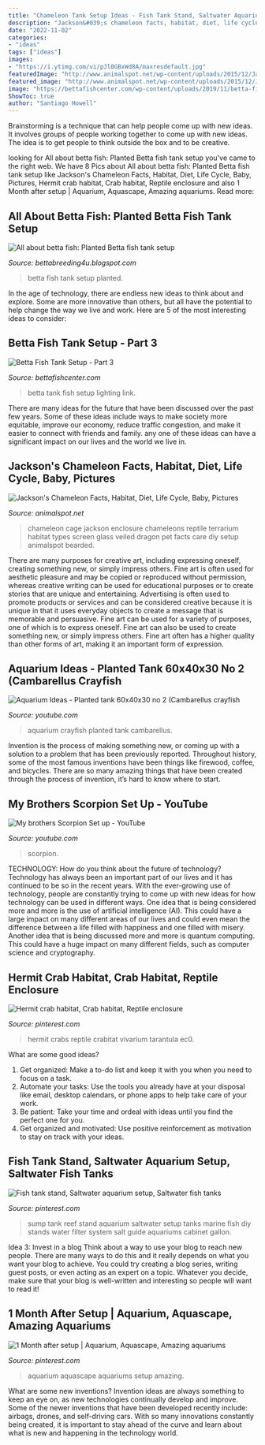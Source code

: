 ```yaml
---
title: "Chameleon Tank Setup Ideas - Fish Tank Stand, Saltwater Aquarium Setup, Saltwater Fish Tanks"
description: "Jackson&#039;s chameleon facts, habitat, diet, life cycle, baby, pictures"
date: "2022-11-02"
categories:
- "ideas"
tags: ["ideas"]
images:
- "https://i.ytimg.com/vi/pJl0GBxWd8A/maxresdefault.jpg"
featuredImage: "http://www.animalspot.net/wp-content/uploads/2015/12/Jackson-Chameleon-Cage.jpg"
featured_image: "http://www.animalspot.net/wp-content/uploads/2015/12/Jackson-Chameleon-Cage.jpg"
image: "https://bettafishcenter.com/wp-content/uploads/2019/11/betta-fish-tank-setup-3.jpg"
ShowToc: true
author: "Santiago Howell"
---
```



Brainstorming is a technique that can help people come up with new ideas. It involves groups of people working together to come up with new ideas. The idea is to get people to think outside the box and to be creative.

	

		
looking for All about betta fish: Planted Betta fish tank setup you've came to the right web. We have 8 Pics about All about betta fish: Planted Betta fish tank setup like Jackson&#039;s Chameleon Facts, Habitat, Diet, Life Cycle, Baby, Pictures, Hermit crab habitat, Crab habitat, Reptile enclosure and also 1 Month after setup | Aquarium, Aquascape, Amazing aquariums. Read more:
		
    
## All About Betta Fish: Planted Betta Fish Tank Setup

<img loading=lazy src="http://4.bp.blogspot.com/-blbP3yVaHn8/Uuk-njHUcjI/AAAAAAAADdQ/8sRUTBJF3ws/s1600/1380746_564526896954269_634152490_n.jpg" onerror="this.onerror=null;this.src='https://tse4.mm.bing.net/th?id=OIP.vohXwWu2H01EzsUIAWxJEgHaFj&amp;pid=15.1';" alt="All about betta fish: Planted Betta fish tank setup">

_Source: bettabreeding4u.blogspot.com_

>betta fish tank setup planted. 

	

In the age of technology, there are endless new ideas to think about and explore. Some are more innovative than others, but all have the potential to help change the way we live and work. Here are 5 of the most interesting ideas to consider: 

    
## Betta Fish Tank Setup - Part 3

<img loading=lazy src="https://bettafishcenter.com/wp-content/uploads/2019/11/betta-fish-tank-setup-3.jpg" onerror="this.onerror=null;this.src='https://tse4.mm.bing.net/th?id=OIP.tgtFp4r2Ys3k3k_zVPnpqwHaEt&amp;pid=15.1';" alt="Betta Fish Tank Setup - Part 3">

_Source: bettafishcenter.com_

>betta tank fish setup lighting link. 

	

There are many ideas for the future that have been discussed over the past few years. Some of these ideas include ways to make society more equitable, improve our economy, reduce traffic congestion, and make it easier to connect with friends and family. any one of these ideas can have a significant impact on our lives and the world we live in.

    
## Jackson&#039;s Chameleon Facts, Habitat, Diet, Life Cycle, Baby, Pictures

<img loading=lazy src="http://www.animalspot.net/wp-content/uploads/2015/12/Jackson-Chameleon-Cage.jpg" onerror="this.onerror=null;this.src='https://tse1.mm.bing.net/th?id=OIP.PB98Yd4DeraeSw7CENwr8QHaJ4&amp;pid=15.1';" alt="Jackson&#039;s Chameleon Facts, Habitat, Diet, Life Cycle, Baby, Pictures">

_Source: animalspot.net_

>chameleon cage jackson enclosure chameleons reptile terrarium habitat types screen glass veiled dragon pet facts care diy setup animalspot bearded. 

	

There are many purposes for creative art, including expressing oneself, creating something new, or simply impress others. Fine art is often used for aesthetic pleasure and may be copied or reproduced without permission, whereas creative writing can be used for educational purposes or to create stories that are unique and entertaining. Advertising is often used to promote products or services and can be considered creative because it is unique in that it uses everyday objects to create a message that is memorable and persuasive.
Fine art can be used for a variety of purposes, one of which is to express oneself. Fine art can also be used to create something new, or simply impress others. Fine art often has a higher quality than other forms of art, making it an important form of expression.

    
## Aquarium Ideas - Planted Tank 60x40x30 No 2 (Cambarellus Crayfish

<img loading=lazy src="https://i.ytimg.com/vi/pJl0GBxWd8A/maxresdefault.jpg" onerror="this.onerror=null;this.src='https://tse2.mm.bing.net/th?id=OIP.O0aquxs5keCD5u-C5HaAywHaEK&amp;pid=15.1';" alt="Aquarium Ideas - Planted tank 60x40x30 no 2 (Cambarellus crayfish">

_Source: youtube.com_

>aquarium crayfish planted tank cambarellus. 

	

Invention is the process of making something new, or coming up with a solution to a problem that has been previously reported. Throughout history, some of the most famous inventions have been things like firewood, coffee, and bicycles. There are so many amazing things that have been created through the process of invention, it’s hard to know where to start.

    
## My Brothers Scorpion Set Up - YouTube

<img loading=lazy src="https://i.ytimg.com/vi/FWMCHpDvzXg/maxresdefault.jpg" onerror="this.onerror=null;this.src='https://tse4.mm.bing.net/th?id=OIP.qHliw2oRLyy8FmmCz8aPIwHaEK&amp;pid=15.1';" alt="My brothers Scorpion Set up - YouTube">

_Source: youtube.com_

>scorpion. 

	

TECHNOLOGY: How do you think about the future of technology?
Technology has always been an important part of our lives and it has continued to be so in the recent years. With the ever-growing use of technology, people are constantly trying to come up with new ideas for how technology can be used in different ways. One idea that is being considered more and more is the use of artificial intelligence (AI). This could have a large impact on many different areas of our lives and could even mean the difference between a life filled with happiness and one filled with misery. Another idea that is being discussed more and more is quantum computing. This could have a huge impact on many different fields, such as computer science and cryptography.

    
## Hermit Crab Habitat, Crab Habitat, Reptile Enclosure

<img loading=lazy src="https://i.pinimg.com/736x/a3/27/b9/a327b955b331a723d77f8ff04f148f99.jpg" onerror="this.onerror=null;this.src='https://tse3.mm.bing.net/th?id=OIP.Fijl3aCG2n2FoWknFo-FnwHaFh&amp;pid=15.1';" alt="Hermit crab habitat, Crab habitat, Reptile enclosure">

_Source: pinterest.com_

>hermit crabs reptile crabitat vivarium tarantula ec0. 

	

What are some good ideas?
1. Get organized: Make a to-do list and keep it with you when you need to focus on a task.
2. Automate your tasks: Use the tools you already have at your disposal like email, desktop calendars, or phone apps to help take care of your work.
3. Be patient: Take your time and ordeal with ideas until you find the perfect one for you.
4. Get organized and motivated: Use positive reinforcement as motivation to stay on track with your ideas.

    
## Fish Tank Stand, Saltwater Aquarium Setup, Saltwater Fish Tanks

<img loading=lazy src="https://i.pinimg.com/originals/af/62/2f/af622f7ddcf0c6037a6f0cc79e6999b0.jpg" onerror="this.onerror=null;this.src='https://tse1.mm.bing.net/th?id=OIP.0oVfx9Byh8ePLmJGipOl-wHaJ4&amp;pid=15.1';" alt="Fish tank stand, Saltwater aquarium setup, Saltwater fish tanks">

_Source: pinterest.com_

>sump tank reef stand aquarium saltwater setup tanks marine fish diy stands water filter system salt guide aquariums cabinet gallon. 

	

Idea 3: Invest in a blog
Think about a way to use your blog to reach new people. There are many ways to do this and it really depends on what you want your blog to achieve. You could try creating a blog series, writing guest posts, or even acting as an expert on a topic. Whatever you decide, make sure that your blog is well-written and interesting so people will want to read it!

    
## 1 Month After Setup | Aquarium, Aquascape, Amazing Aquariums

<img loading=lazy src="https://i.pinimg.com/736x/63/2b/ab/632bab959b1af1b3e6e3f6f422fe2334.jpg" onerror="this.onerror=null;this.src='https://tse1.mm.bing.net/th?id=OIP.FWXrPDW-23XxJZBui0OLfwHaLG&amp;pid=15.1';" alt="1 Month after setup | Aquarium, Aquascape, Amazing aquariums">

_Source: pinterest.com_

>aquarium aquascape aquariums setup amazing. 

	

What are some new inventions?
Invention ideas are always something to keep an eye on, as new technologies continually develop and improve. Some of the newer inventions that have been developed recently include: airbags, drones, and self-driving cars. With so many innovations constantly being created, it is important to stay ahead of the curve and learn about what is new and happening in the technology world.

